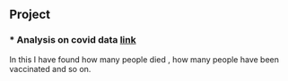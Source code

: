 ## Project 

### * Analysis on covid data [link](https://github.com/ramashish786/Project/blob/main/Analysis%20on%20covid%20data.ipynb)

In this I have found how many people died , how many people have been vaccinated and so on.

